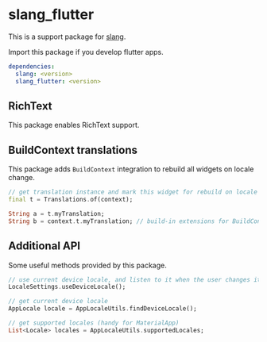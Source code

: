# slang_flutter

This is a support package for [slang](https://pub.dev/packages/slang).

Import this package if you develop flutter apps.

```yaml
dependencies:
  slang: <version>
  slang_flutter: <version>
```

## RichText

This package enables RichText support.

## BuildContext translations

This package adds `BuildContext` integration to rebuild all widgets on locale change.

```dart
// get translation instance and mark this widget for rebuild on locale change
final t = Translations.of(context);

String a = t.myTranslation;
String b = context.t.myTranslation; // build-in extensions for BuildContext
```

## Additional API

Some useful methods provided by this package.

```dart
// use current device locale, and listen to it when the user changes it in device settings
LocaleSettings.useDeviceLocale();

// get current device locale
AppLocale locale = AppLocaleUtils.findDeviceLocale();

// get supported locales (handy for MaterialApp)
List<Locale> locales = AppLocaleUtils.supportedLocales;
```
